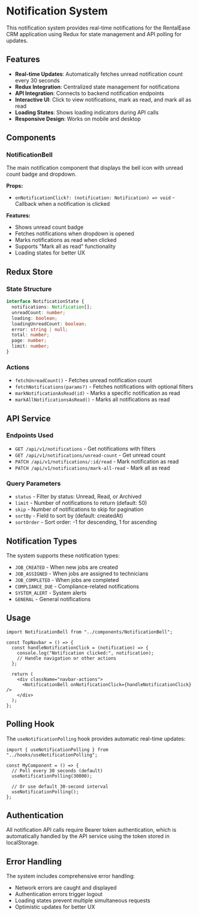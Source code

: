 # Notification System

This notification system provides real-time notifications for the RentalEase CRM application using Redux for state management and API polling for updates.

## Features

- **Real-time Updates**: Automatically fetches unread notification count every 30 seconds
- **Redux Integration**: Centralized state management for notifications
- **API Integration**: Connects to backend notification endpoints
- **Interactive UI**: Click to view notifications, mark as read, and mark all as read
- **Loading States**: Shows loading indicators during API calls
- **Responsive Design**: Works on mobile and desktop

## Components

### NotificationBell

The main notification component that displays the bell icon with unread count badge and dropdown.

**Props:**

- `onNotificationClick?: (notification: Notification) => void` - Callback when a notification is clicked

**Features:**

- Shows unread count badge
- Fetches notifications when dropdown is opened
- Marks notifications as read when clicked
- Supports "Mark all as read" functionality
- Loading states for better UX

## Redux Store

### State Structure

```typescript
interface NotificationState {
  notifications: Notification[];
  unreadCount: number;
  loading: boolean;
  loadingUnreadCount: boolean;
  error: string | null;
  total: number;
  page: number;
  limit: number;
}
```

### Actions

- `fetchUnreadCount()` - Fetches unread notification count
- `fetchNotifications(params?)` - Fetches notifications with optional filters
- `markNotificationAsRead(id)` - Marks a specific notification as read
- `markAllNotificationsAsRead()` - Marks all notifications as read

## API Service

### Endpoints Used

- `GET /api/v1/notifications` - Get notifications with filters
- `GET /api/v1/notifications/unread-count` - Get unread count
- `PATCH /api/v1/notifications/:id/read` - Mark notification as read
- `PATCH /api/v1/notifications/mark-all-read` - Mark all as read

### Query Parameters

- `status` - Filter by status: Unread, Read, or Archived
- `limit` - Number of notifications to return (default: 50)
- `skip` - Number of notifications to skip for pagination
- `sortBy` - Field to sort by (default: createdAt)
- `sortOrder` - Sort order: -1 for descending, 1 for ascending

## Notification Types

The system supports these notification types:

- `JOB_CREATED` - When new jobs are created
- `JOB_ASSIGNED` - When jobs are assigned to technicians
- `JOB_COMPLETED` - When jobs are completed
- `COMPLIANCE_DUE` - Compliance-related notifications
- `SYSTEM_ALERT` - System alerts
- `GENERAL` - General notifications

## Usage

```tsx
import NotificationBell from "../components/NotificationBell";

const TopNavbar = () => {
  const handleNotificationClick = (notification) => {
    console.log("Notification clicked:", notification);
    // Handle navigation or other actions
  };

  return (
    <div className="navbar-actions">
      <NotificationBell onNotificationClick={handleNotificationClick} />
    </div>
  );
};
```

## Polling Hook

The `useNotificationPolling` hook provides automatic real-time updates:

```tsx
import { useNotificationPolling } from "../hooks/useNotificationPolling";

const MyComponent = () => {
  // Poll every 30 seconds (default)
  useNotificationPolling(30000);

  // Or use default 30-second interval
  useNotificationPolling();
};
```

## Authentication

All notification API calls require Bearer token authentication, which is automatically handled by the API service using the token stored in localStorage.

## Error Handling

The system includes comprehensive error handling:

- Network errors are caught and displayed
- Authentication errors trigger logout
- Loading states prevent multiple simultaneous requests
- Optimistic updates for better UX
